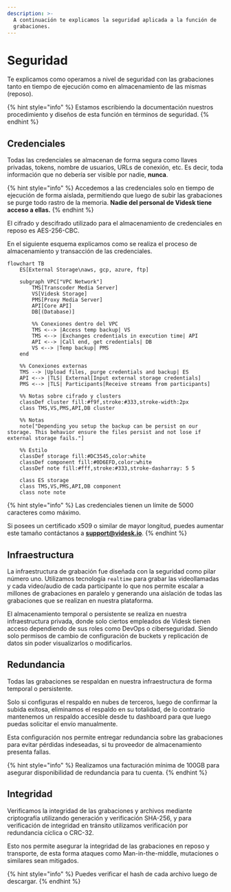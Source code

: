 ```yaml
---
description: >-
  A continuación te explicamos la seguridad aplicada a la función de
  grabaciones.
---
```


# Seguridad

Te explicamos como operamos a nivel de seguridad con las grabaciones tanto en tiempo de ejecución como en almacenamiento de las mismas (reposo).

{% hint style="info" %}
Estamos escribiendo la documentación nuestros procedimiento y diseños de esta función en términos de seguridad.
{% endhint %}

## Credenciales

Todas las credenciales se almacenan de forma segura como llaves privadas, tokens, nombre de usuarios, URLs de conexión, etc. Es decir, toda información que no debería ser visible por nadie, **nunca**.

{% hint style="info" %}
Accedemos a las credenciales solo en tiempo de ejecución de forma aislada, permitiendo que luego de subir las grabaciones se purge todo rastro de la memoria. **Nadie del personal de Videsk tiene acceso a ellas.**
{% endhint %}

El cifrado y descifrado utilizado para el almacenamiento de credenciales en reposo es AES-256-CBC.

En el siguiente esquema explicamos como se realiza el proceso de almacenamiento y transacción de las credenciales.

```mermaid
flowchart TB
    ES[External Storage\naws, gcp, azure, ftp] 
    
    subgraph VPC["VPC Network"]
        TMS[Transcoder Media Server]
        VS[Videsk Storage]
        PMS[Proxy Media Server]
        API[Core API]
        DB[(Database)]
        
        %% Conexiones dentro del VPC
        TMS <--> |Access temp backup| VS
        TMS <--> |Exchanges credentials in execution time| API
        API <--> |Call end, get credentials| DB
        VS <--> |Temp backup| PMS
    end
    
    %% Conexiones externas
    TMS --> |Upload files, purge credentials and backup| ES
    API <--> |TLS| External[Input external storage credentials]
    PMS <--> |TLS| Participants[Receive streams from participants]
    
    %% Notas sobre cifrado y clusters
    classDef cluster fill:#f9f,stroke:#333,stroke-width:2px
    class TMS,VS,PMS,API,DB cluster
    
    %% Notas
    note["Depending you setup the backup can be persist on our storage. This behavior ensure the files persist and not lose if external storage fails."]
    
    %% Estilo
    classDef storage fill:#DC3545,color:white
    classDef component fill:#0D6EFD,color:white
    classDef note fill:#fff,stroke:#333,stroke-dasharray: 5 5
    
    class ES storage
    class TMS,VS,PMS,API,DB component
    class note note
```

{% hint style="info" %}
Las credenciales tienen un límite de 5000 caracteres como máximo.



Si posees un certificado x509 o similar de mayor longitud, puedes aumentar este tamaño contáctanos a **support@videsk.io**.
{% endhint %}

## Infraestructura

La infraestructura de grabación fue diseñada con la seguridad como pilar número uno. Utilizamos tecnología `realtime` para grabar las videollamadas y cada video/audio de cada participante lo que nos permite escalar a millones de grabaciones en paralelo y generando una aislación de todas las grabaciones que se realizan en nuestra plataforma.

El almacenamiento temporal o persistente se realiza en nuestra infraestructura privada, donde solo ciertos empleados de Videsk tienen acceso dependiendo de sus roles como DevOps o ciberseguridad. Siendo solo permisos de cambio de configuración de buckets y replicación de datos sin poder visualizarlos o modificarlos.

## Redundancia

Todas las grabaciones se respaldan en nuestra infraestructura de forma temporal o persistente.&#x20;

Solo si configuras el respaldo en nubes de terceros, luego de confirmar la subida exitosa, eliminamos el respaldo en su totalidad, de lo contrario mantenemos un respaldo accesible desde tu dashboard para que luego puedas solicitar el envío manualmente.

Esta configuración nos permite entregar redundancia sobre las grabaciones para evitar pérdidas indeseadas, si tu proveedor de almacenamiento presenta fallas.

{% hint style="info" %}
Realizamos una facturación mínima de 100GB para asegurar disponibilidad de redundancia para tu cuenta.
{% endhint %}

## Integridad

Verificamos la integridad de las grabaciones y archivos mediante criptografía utilizando generación y verificación SHA-256, y para verificación de integridad en tránsito utilizamos verificación por redundancia cíclica o CRC-32.

Esto nos permite asegurar la integridad de las grabaciones en reposo y transporte, de esta forma ataques como Man-in-the-middle, mutaciones o similares sean mitigados.

{% hint style="info" %}
Puedes verificar el hash de cada archivo luego de descargar.
{% endhint %}
